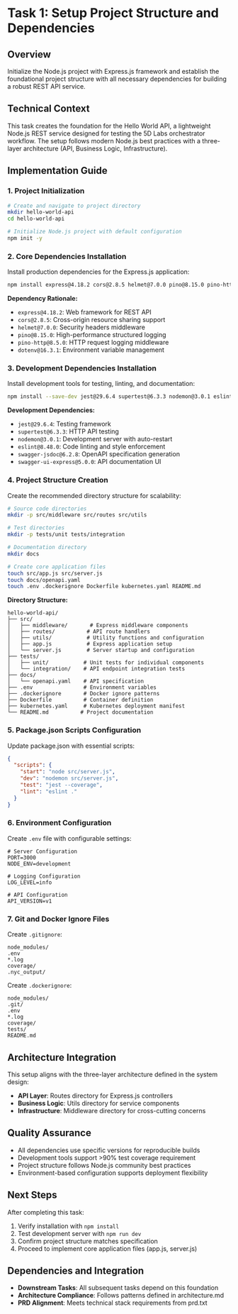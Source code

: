 # Task 1: Setup Project Structure and Dependencies

## Overview
Initialize the Node.js project with Express.js framework and establish the foundational project structure with all necessary dependencies for building a robust REST API service.

## Technical Context
This task creates the foundation for the Hello World API, a lightweight Node.js REST service designed for testing the 5D Labs orchestrator workflow. The setup follows modern Node.js best practices with a three-layer architecture (API, Business Logic, Infrastructure).

## Implementation Guide

### 1. Project Initialization
```bash
# Create and navigate to project directory
mkdir hello-world-api
cd hello-world-api

# Initialize Node.js project with default configuration
npm init -y
```

### 2. Core Dependencies Installation
Install production dependencies for the Express.js application:

```bash
npm install express@4.18.2 cors@2.8.5 helmet@7.0.0 pino@8.15.0 pino-http@8.5.0 dotenv@16.3.1
```

**Dependency Rationale:**
- `express@4.18.2`: Web framework for REST API
- `cors@2.8.5`: Cross-origin resource sharing support
- `helmet@7.0.0`: Security headers middleware
- `pino@8.15.0`: High-performance structured logging
- `pino-http@8.5.0`: HTTP request logging middleware
- `dotenv@16.3.1`: Environment variable management

### 3. Development Dependencies Installation
Install development tools for testing, linting, and documentation:

```bash
npm install --save-dev jest@29.6.4 supertest@6.3.3 nodemon@3.0.1 eslint@8.48.0 swagger-jsdoc@6.2.8 swagger-ui-express@5.0.0
```

**Development Dependencies:**
- `jest@29.6.4`: Testing framework
- `supertest@6.3.3`: HTTP API testing
- `nodemon@3.0.1`: Development server with auto-restart
- `eslint@8.48.0`: Code linting and style enforcement
- `swagger-jsdoc@6.2.8`: OpenAPI specification generation
- `swagger-ui-express@5.0.0`: API documentation UI

### 4. Project Structure Creation
Create the recommended directory structure for scalability:

```bash
# Source code directories
mkdir -p src/middleware src/routes src/utils

# Test directories
mkdir -p tests/unit tests/integration

# Documentation directory
mkdir docs

# Create core application files
touch src/app.js src/server.js
touch docs/openapi.yaml
touch .env .dockerignore Dockerfile kubernetes.yaml README.md
```

**Directory Structure:**
```
hello-world-api/
├── src/
│   ├── middleware/       # Express middleware components
│   ├── routes/          # API route handlers
│   ├── utils/           # Utility functions and configuration
│   ├── app.js           # Express application setup
│   └── server.js        # Server startup and configuration
├── tests/
│   ├── unit/           # Unit tests for individual components
│   └── integration/    # API endpoint integration tests
├── docs/
│   └── openapi.yaml    # API specification
├── .env                # Environment variables
├── .dockerignore       # Docker ignore patterns
├── Dockerfile          # Container definition
├── kubernetes.yaml     # Kubernetes deployment manifest
└── README.md          # Project documentation
```

### 5. Package.json Scripts Configuration
Update package.json with essential scripts:

```json
{
  "scripts": {
    "start": "node src/server.js",
    "dev": "nodemon src/server.js",
    "test": "jest --coverage",
    "lint": "eslint ."
  }
}
```

### 6. Environment Configuration
Create `.env` file with configurable settings:

```env
# Server Configuration
PORT=3000
NODE_ENV=development

# Logging Configuration
LOG_LEVEL=info

# API Configuration
API_VERSION=v1
```

### 7. Git and Docker Ignore Files
Create `.gitignore`:
```
node_modules/
.env
*.log
coverage/
.nyc_output/
```

Create `.dockerignore`:
```
node_modules/
.git/
.env
*.log
coverage/
tests/
README.md
```

## Architecture Integration
This setup aligns with the three-layer architecture defined in the system design:
- **API Layer**: Routes directory for Express.js controllers
- **Business Logic**: Utils directory for service components
- **Infrastructure**: Middleware directory for cross-cutting concerns

## Quality Assurance
- All dependencies use specific versions for reproducible builds
- Development tools support >90% test coverage requirement
- Project structure follows Node.js community best practices
- Environment-based configuration supports deployment flexibility

## Next Steps
After completing this task:
1. Verify installation with `npm install`
2. Test development server with `npm run dev`
3. Confirm project structure matches specification
4. Proceed to implement core application files (app.js, server.js)

## Dependencies and Integration
- **Downstream Tasks**: All subsequent tasks depend on this foundation
- **Architecture Compliance**: Follows patterns defined in architecture.md
- **PRD Alignment**: Meets technical stack requirements from prd.txt